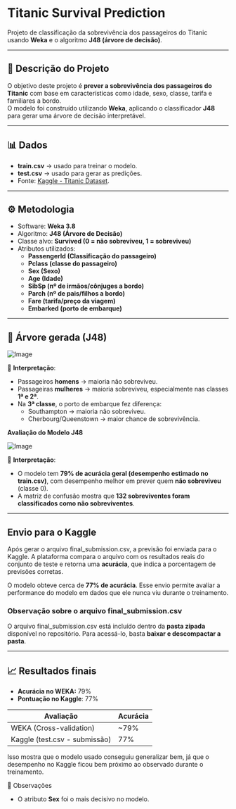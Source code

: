 # Titanic Survival Prediction

Projeto de classificação da sobrevivência dos passageiros do Titanic usando **Weka** e o algoritmo **J48 (árvore de decisão)**.

---

## 📝 Descrição do Projeto

O objetivo deste projeto é **prever a sobrevivência dos passageiros do Titanic** com base em características como idade, sexo, classe, tarifa e familiares a bordo.  
O modelo foi construído utilizando **Weka**, aplicando o classificador **J48** para gerar uma árvore de decisão interpretável.

---
## 📊 Dados
- **train.csv** → usado para treinar o modelo.
- **test.csv** → usado para gerar as predições.
- Fonte: [Kaggle - Titanic Dataset](https://www.kaggle.com/c/titanic).

---

## ⚙️ Metodologia
- Software: **Weka 3.8**
- Algoritmo: **J48 (Árvore de Decisão)**
- Classe alvo: **Survived (0 = não sobreviveu, 1 = sobreviveu)**
- Atributos utilizados:
  - **Passengerld (Classificação do passageiro)**
  - **Pclass (classe do passageiro)**
  - **Sex (Sexo)**
  - **Age (Idade)**
  - **SibSp (nº de irmãos/cônjuges a bordo)**
  - **Parch (nº de pais/filhos a bordo)**
  - **Fare (tarifa/preço da viagem)**
  - **Embarked (porto de embarque)**

---

## 🌳 Árvore gerada (J48)

![Image](https://github.com/user-attachments/assets/ced5231b-37e3-44f4-820b-cfb0c9ba7dd6)

📌 **Interpretação**:
- Passageiros **homens** → maioria não sobreviveu.
- Passageiras **mulheres** → maioria sobreviveu, especialmente nas classes **1ª e 2ª**.
- Na **3ª classe**, o porto de embarque fez diferença:
  - Southampton → maioria não sobreviveu.
  - Cherbourg/Queenstown → maior chance de sobrevivência.

**Avaliação do Modelo J48**

![Image](https://github.com/user-attachments/assets/6df8a4bb-7fa6-445b-91fe-058c555ffaf8)

📌 **Interpretação**:
- O modelo tem **79% de acurácia geral (desempenho estimado no train.csv)**, com desempenho melhor em prever quem **não sobreviveu** (classe 0).
- A matriz de confusão mostra que **132 sobreviventes foram classificados como não sobreviventes**.

---

## Envio para o Kaggle

Após gerar o arquivo final_submission.csv, a previsão foi enviada para o Kaggle. A plataforma compara o arquivo com os resultados reais do conjunto de teste e retorna uma **acurácia**, que indica a porcentagem de previsões corretas.

O modelo obteve cerca de **77% de acurácia**. Esse envio permite avaliar a performance do modelo em dados que ele nunca viu durante o treinamento.

### Observação sobre o arquivo final_submission.csv

O arquivo final_submission.csv está incluído dentro da **pasta zipada** disponível no repositório. Para acessá-lo, basta **baixar e descompactar a pasta**.

---
## 📈 Resultados finais

- **Acurácia no WEKA:** 79%
- **Pontuação no Kaggle**: 77%

| Avaliação                   | Acurácia |
|------------------------------|----------|
| WEKA (Cross-validation)      | ~79%     |
| Kaggle (test.csv - submissão)| 77%      |


Isso mostra que o modelo usado conseguiu generalizar bem, já que o desempenho no Kaggle ficou bem próximo ao observado durante o treinamento.

📌 Observações
- O atributo **Sex** foi o mais decisivo no modelo.
